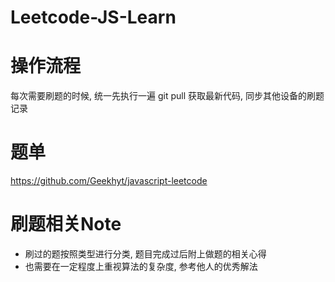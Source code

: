 # Leetcode-JS-Learn

# 操作流程
每次需要刷题的时候, 统一先执行一遍 git pull 获取最新代码, 同步其他设备的刷题记录

# 题单
https://github.com/Geekhyt/javascript-leetcode

# 刷题相关Note
- 刷过的题按照类型进行分类, 题目完成过后附上做题的相关心得
- 也需要在一定程度上重视算法的复杂度, 参考他人的优秀解法